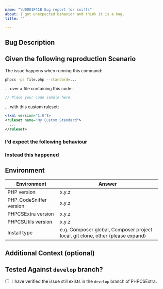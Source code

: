 ```yaml
---
name: "\U0001F41B Bug report for sniffs"
about: I got unexpected behavior and think it is a bug.
title: ''

---
```


<!--
PLEASE FILL OUT THE TEMPLATE COMPLETELY.
BUG REPORTS WHICH CANNOT BE REPRODUCED BASED ON THE INFORMATION PROVIDED WILL BE CLOSED.
-->

## Bug Description
<!-- Provide a clear and concise description of the problem you are experiencing. -->


## Given the following reproduction Scenario
<!-- Please provide example code that allows us to reproduce the issue. Do NOT paste screenshots of code! -->

The issue happens when running this command:
<!-- Adjust the below command as appropriate. -->
```bash
phpcs -ps file.php --standard=...
```

... over a file containing this code:
```php
// Place your code sample here.
```

<!-- Optionally post a *minimal* version of your custom ruleset here if needed to reproduce the issue. -->
... with this custom ruleset:
```xml
<?xml version="1.0"?>
<ruleset name="My Custom Standard">
  ...
</ruleset>
```


### I'd expect the following behaviour
<!-- What was the expected (correct) behavior? -->


### Instead this happened
<!--
What is the current (buggy) behavior?
Please provide as much information as possible and relevant.

Whenever possible, include the error message and the error code for the sniff that is being
(or should have been) triggered.
You can see the sniff error codes by running `phpcs` with the `-s` flag.
Example: `Universal.Arrays.DuplicateArrayKey.Found`
-->


## Environment
<!--
Please include as many details as relevant about the environment you experienced the bug in.
You should be able to get the version numbers using the `composer info` command.
-->

| Environment             | Answer                                                                         |
| ----------------------- | ------------------------------------------------------------------------------ |
| PHP version             | x.y.z                                                                          |
| PHP_CodeSniffer version | x.y.z                                                                          |
| PHPCSExtra version      | x.y.z                                                                          |
| PHPCSUtils version      | x.y.z                                                                          |
| Install type            | e.g. Composer global, Composer project local, git clone, other (please expand) |


## Additional Context (optional)
<!-- Add any other context about the problem here. -->


## Tested Against `develop` branch?

- [ ] I have verified the issue still exists in the `develop` branch of PHPCSExtra.
